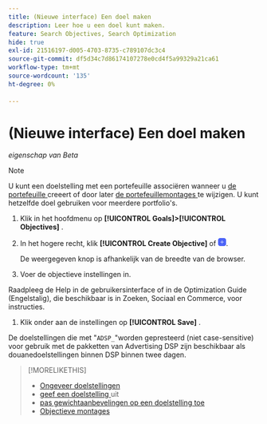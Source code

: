 ```yaml
---
title: (Nieuwe interface) Een doel maken
description: Leer hoe u een doel kunt maken.
feature: Search Objectives, Search Optimization
hide: true
exl-id: 21516197-d005-4703-8735-c789107dc3c4
source-git-commit: df5d34c7d86174107278e0cd4f5a99329a21ca61
workflow-type: tm+mt
source-wordcount: '135'
ht-degree: 0%

---
```


# (Nieuwe interface) Een doel maken

*eigenschap van Beta*

>[!NOTE]
>
>U kunt een doelstelling met een portefeuille associëren wanneer u [ de portefeuille ](/help/search-social-commerce/new-ui/manage/portfolios/portfolio-create.md) creeert of door later [ de portefeuillemontages ](/help/search-social-commerce/new-ui/manage/portfolios/portfolio-edit.md) te wijzigen. U kunt hetzelfde doel gebruiken voor meerdere portfolio&#39;s.

1. Klik in het hoofdmenu op **[!UICONTROL Goals]>[!UICONTROL Objectives]** .

1. In het hogere recht, klik **[!UICONTROL Create Objective]** of ![ voeg ](/help/search-social-commerce/assets/add-new.png " toe ").

   De weergegeven knop is afhankelijk van de breedte van de browser.

1. Voer de objectieve instellingen in.

Raadpleeg de Help in de gebruikersinterface of in de Optimization Guide (Engelstalig), die beschikbaar is in Zoeken, Sociaal en Commerce, voor instructies.

1. Klik onder aan de instellingen op **[!UICONTROL Save]** .

De doelstellingen die met &quot;`ADSP_`&quot;worden gepresteerd (niet case-sensitive) voor gebruik met de pakketten van Advertising DSP zijn beschikbaar als douanedoelstellingen binnen DSP binnen twee dagen.

>[!MORELIKETHIS]
>
>* [ Ongeveer doelstellingen ](objective-about.md)
>* [ geef een doelstelling ](objective-edit.md) uit
>* [ pas gewichtaanbevelingen op een doelstelling toe ](objective-apply-weight-recommendations.md)
>* [ Objectieve montages ](objective-settings.md)
